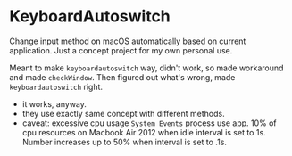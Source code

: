 # KeyboardAutoswitch

Change input method on macOS automatically based on current application. Just a concept project for my own personal use.

Meant to make `keyboardautoswitch` way, didn't work, so made workaround and made `checkWindow`. Then figured out what's wrong, made `keyboardautoswitch` right.

- it works, anyway.
- they use exactly same concept with different methods.
- caveat: excessive cpu usage
  `System Events` process use app. 10% of cpu resources on Macbook Air 2012 when idle interval is set to 1s. Number increases up to 50% when interval is set to .1s.